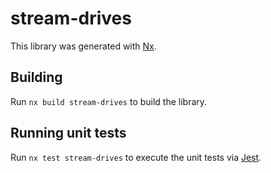 # stream-drives

This library was generated with [Nx](https://nx.dev).

## Building

Run `nx build stream-drives` to build the library.

## Running unit tests

Run `nx test stream-drives` to execute the unit tests via [Jest](https://jestjs.io).
